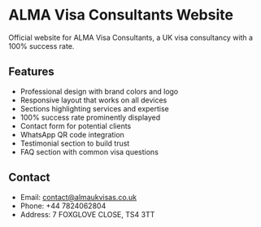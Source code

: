 # ALMA Visa Consultants Website

Official website for ALMA Visa Consultants, a UK visa consultancy with a 100% success rate.

## Features

- Professional design with brand colors and logo
- Responsive layout that works on all devices
- Sections highlighting services and expertise
- 100% success rate prominently displayed
- Contact form for potential clients
- WhatsApp QR code integration
- Testimonial section to build trust
- FAQ section with common visa questions

## Contact

- Email: contact@almaukvisas.co.uk
- Phone: +44 7824062804
- Address: 7 FOXGLOVE CLOSE, TS4 3TT
